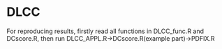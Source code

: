 # DLCC

For reproducing results, firstly read all functions in DLCC_func.R and DCscore.R, then run DLCC_APPL.R->DCscore.R(example part)->PDFIX.R
